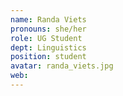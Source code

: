 ```yaml
---
name: Randa Viets
pronouns: she/her
role: UG Student
dept: Linguistics
position: student
avatar: randa_viets.jpg
web: 
---
```


